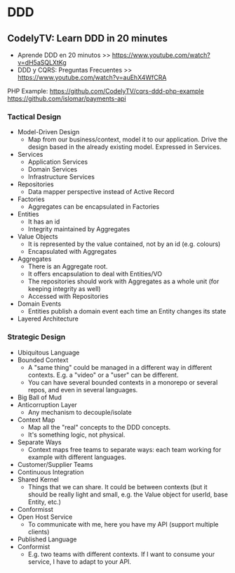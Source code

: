 # DDD

## CodelyTV: Learn DDD in 20 minutes
* Aprende DDD en 20 minutos >> https://www.youtube.com/watch?v=dH5aSQLXtKg
* DDD y CQRS: Preguntas Frecuentes >> https://www.youtube.com/watch?v=auEhX4WfCRA

PHP Example: https://github.com/CodelyTV/cqrs-ddd-php-example
https://github.com/islomar/payments-api

### Tactical Design
* Model-Driven Design
  - Map from our business/context, model it to our application. Drive the design based in the already existing model. Expressed in Services.
* Services
    - Application Services
    - Domain Services
    - Infrastructure Services
* Repositories
    - Data mapper perspective instead of Active Record
* Factories
    - Aggregates can be encapsulated in Factories
* Entities
    - It has an id
    - Integrity maintained by Aggregates
* Value Objects
    - It is represented by the value contained, not by an id (e.g. colours)
    - Encapsulated with Aggregates
* Aggregates
    - There is an Aggregate root.
    - It offers encapsulation to deal with Entities/VO
    - The repositories should work with Aggregates as a whole unit (for keeping integrity as well)
    - Accessed with Repositories
* Domain Events
    - Entities publish a domain event each time an Entity changes its state
* Layered Architecture 

### Strategic Design
* Ubiquitous Language
* Bounded Context
    - A "same thing" could be managed in a different way in different contexts. E.g. a "video" or a "user" can be different.
    - You can have several bounded contexts in a monorepo or several repos, and even in several languages.
* Big Ball of Mud
* Anticorruption Layer
    - Any mechanism to decouple/isolate
* Context Map
    - Map all the "real" concepts to the DDD concepts.
    - It's something logic, not physical.
* Separate Ways
    - Context maps free teams to separate ways: each team working for example with different languages.
* Customer/Supplier Teams
* Continuous Integration
* Shared Kernel
    - Things that we can share. It could be between contexts (but it should be really light and small, e.g. the Value object for userId, base Entity, etc.)
* Conformisst
* Open Host Service
    - To communicate with me, here you have my API (support multiple clients)
* Published Language
* Conformist
    - E.g. two teams with different contexts. If I want to consume your service, I have to adapt to your API.
